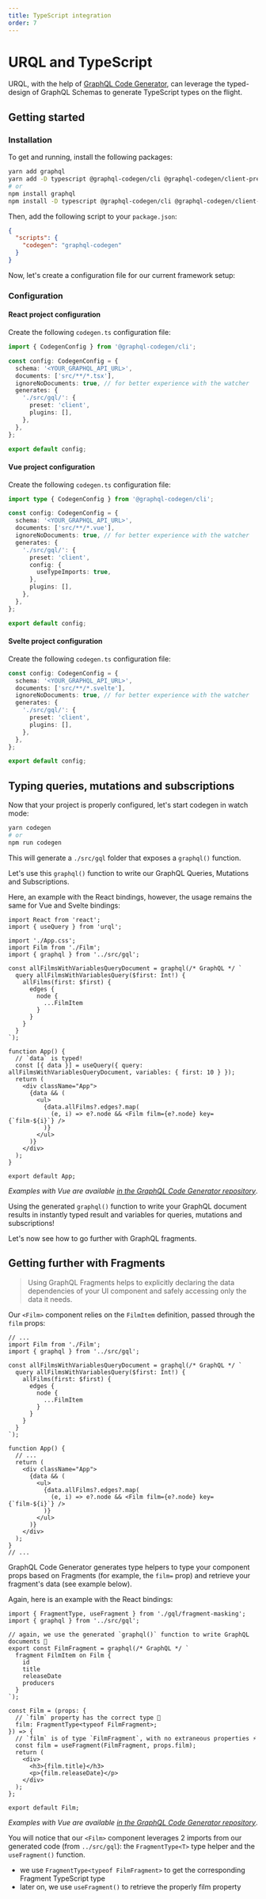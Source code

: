 ```yaml
---
title: TypeScript integration
order: 7
---
```


# URQL and TypeScript

URQL, with the help of [GraphQL Code Generator](https://www.the-guild.dev/graphql/codegen), can leverage the typed-design of GraphQL Schemas to generate TypeScript types on the flight.

## Getting started

### Installation

To get and running, install the following packages:

```sh
yarn add graphql
yarn add -D typescript @graphql-codegen/cli @graphql-codegen/client-preset
# or
npm install graphql
npm install -D typescript @graphql-codegen/cli @graphql-codegen/client-preset
```

Then, add the following script to your `package.json`:

```json
{
  "scripts": {
    "codegen": "graphql-codegen"
  }
}
```

Now, let's create a configuration file for our current framework setup:

### Configuration

#### React project configuration

Create the following `codegen.ts` configuration file:

```ts
import { CodegenConfig } from '@graphql-codegen/cli';

const config: CodegenConfig = {
  schema: '<YOUR_GRAPHQL_API_URL>',
  documents: ['src/**/*.tsx'],
  ignoreNoDocuments: true, // for better experience with the watcher
  generates: {
    './src/gql/': {
      preset: 'client',
      plugins: [],
    },
  },
};

export default config;
```

#### Vue project configuration

Create the following `codegen.ts` configuration file:

```ts
import type { CodegenConfig } from '@graphql-codegen/cli';

const config: CodegenConfig = {
  schema: '<YOUR_GRAPHQL_API_URL>',
  documents: ['src/**/*.vue'],
  ignoreNoDocuments: true, // for better experience with the watcher
  generates: {
    './src/gql/': {
      preset: 'client',
      config: {
        useTypeImports: true,
      },
      plugins: [],
    },
  },
};

export default config;
```

#### Svelte project configuration

Create the following `codegen.ts` configuration file:

```ts
const config: CodegenConfig = {
  schema: '<YOUR_GRAPHQL_API_URL>',
  documents: ['src/**/*.svelte'],
  ignoreNoDocuments: true, // for better experience with the watcher
  generates: {
    './src/gql/': {
      preset: 'client',
      plugins: [],
    },
  },
};

export default config;
```

## Typing queries, mutations and subscriptions

Now that your project is properly configured, let's start codegen in watch mode:

```sh
yarn codegen
# or
npm run codegen
```

This will generate a `./src/gql` folder that exposes a `graphql()` function.

Let's use this `graphql()` function to write our GraphQL Queries, Mutations and Subscriptions.

Here, an example with the React bindings, however, the usage remains the same for Vue and Svelte bindings:

```tsx
import React from 'react';
import { useQuery } from 'urql';

import './App.css';
import Film from './Film';
import { graphql } from '../src/gql';

const allFilmsWithVariablesQueryDocument = graphql(/* GraphQL */ `
  query allFilmsWithVariablesQuery($first: Int!) {
    allFilms(first: $first) {
      edges {
        node {
          ...FilmItem
        }
      }
    }
  }
`);

function App() {
  // `data` is typed!
  const [{ data }] = useQuery({ query: allFilmsWithVariablesQueryDocument, variables: { first: 10 } });
  return (
    <div className="App">
      {data && (
        <ul>
          {data.allFilms?.edges?.map(
            (e, i) => e?.node && <Film film={e?.node} key={`film-${i}`} />
          )}
        </ul>
      )}
    </div>
  );
}

export default App;
```

_Examples with Vue are available [in the GraphQL Code Generator repository](https://github.com/dotansimha/graphql-code-generator/tree/master/examples/front-end/vue/urql)_.

Using the generated `graphql()` function to write your GraphQL document results in instantly typed result and variables for queries, mutations and subscriptions!

Let's now see how to go further with GraphQL fragments.

## Getting further with Fragments

> Using GraphQL Fragments helps to explicitly declaring the data dependencies of your UI component and safely accessing only the data it needs.

Our `<Film>` component relies on the `FilmItem` definition, passed through the `film` props:

```tsx
// ...
import Film from './Film';
import { graphql } from '../src/gql';

const allFilmsWithVariablesQueryDocument = graphql(/* GraphQL */ `
  query allFilmsWithVariablesQuery($first: Int!) {
    allFilms(first: $first) {
      edges {
        node {
          ...FilmItem
        }
      }
    }
  }
`);

function App() {
  // ...
  return (
    <div className="App">
      {data && (
        <ul>
          {data.allFilms?.edges?.map(
            (e, i) => e?.node && <Film film={e?.node} key={`film-${i}`} />
          )}
        </ul>
      )}
    </div>
  );
}
// ...
```

GraphQL Code Generator generates type helpers to type your component props based on Fragments (for example, the `film=` prop) and retrieve your fragment's data (see example below).

Again, here is an example with the React bindings:

```tsx
import { FragmentType, useFragment } from './gql/fragment-masking';
import { graphql } from '../src/gql';

// again, we use the generated `graphql()` function to write GraphQL documents 👀
export const FilmFragment = graphql(/* GraphQL */ `
  fragment FilmItem on Film {
    id
    title
    releaseDate
    producers
  }
`);

const Film = (props: {
  // `film` property has the correct type 🎉
  film: FragmentType<typeof FilmFragment>;
}) => {
  // `film` is of type `FilmFragment`, with no extraneous properties ⚡️
  const film = useFragment(FilmFragment, props.film);
  return (
    <div>
      <h3>{film.title}</h3>
      <p>{film.releaseDate}</p>
    </div>
  );
};

export default Film;
```

_Examples with Vue are available [in the GraphQL Code Generator repository](https://github.com/dotansimha/graphql-code-generator/tree/master/examples/front-end/vue/urql)_.

You will notice that our `<Film>` component leverages 2 imports from our generated code (from `../src/gql`): the `FragmentType<T>` type helper and the `useFragment()` function.

- we use `FragmentType<typeof FilmFragment>` to get the corresponding Fragment TypeScript type
- later on, we use `useFragment()` to retrieve the properly film property
